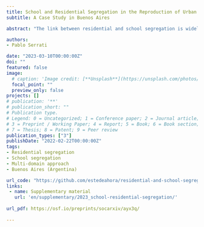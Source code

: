 ```yaml
---
title: School and Residential Segregation in the Reproduction of Urban Segregation
subtitle: A Case Study in Buenos Aires

abstract: "The link between residential and school segregation is widely recognized as a key to explaining urban inequalities. However, most studies have focused on countries of the global north. This paper outlines to identify to what extent residential segregation explains secondary school segregation in Buenos Aires (Argentina). Based on linear programming methods, the study proposes a hypothetical assignment model of pupils to compare whit real school composition. Using a decompose method to analyze the differences in segregation indices, this paper finds that in a residential context with low segregation but high social inequalities, school segregation is a social mechanism that allows maintaining spaces for differentiation and distancing between groups. The potential of a multi-domain approach to segregation lies in allowing us to understand how these domains work in an articulated and complex way reinforcing urban segregation."

authors:
- Pablo Serrati

date: "2023-03-10T00:00:00Z"
doi: ""
featured: false
image:
  # caption: 'Image credit: [**Unsplash**](https://unsplash.com/photos/jdD8gXaTZsc)'
  focal_point: ""
  preview_only: false
projects: []
# publication: '**'
# publication_short: ""
# Publication type.
# Legend: 0 = Uncategorized; 1 = Conference paper; 2 = Journal article;
# 3 = Preprint / Working Paper; 4 = Report; 5 = Book; 6 = Book section;
# 7 = Thesis; 8 = Patent; 9 = Peer review
publication_types: ["3"]
publishDate: "2022-02-22T00:00:00Z"
tags:
- Residential segregation
- School segregation
- Multi-domain approach
- Buenos Aires (Argentina)

url_code: "https://github.com/estedeahora/residential-and-school-segregation"
links:
 - name: Supplementary material
   url: 'en/supplementary/2023_school-residential-segregation/' 
   
url_pdf: https://osf.io/preprints/socarxiv/ayx3q/
   
---
```


